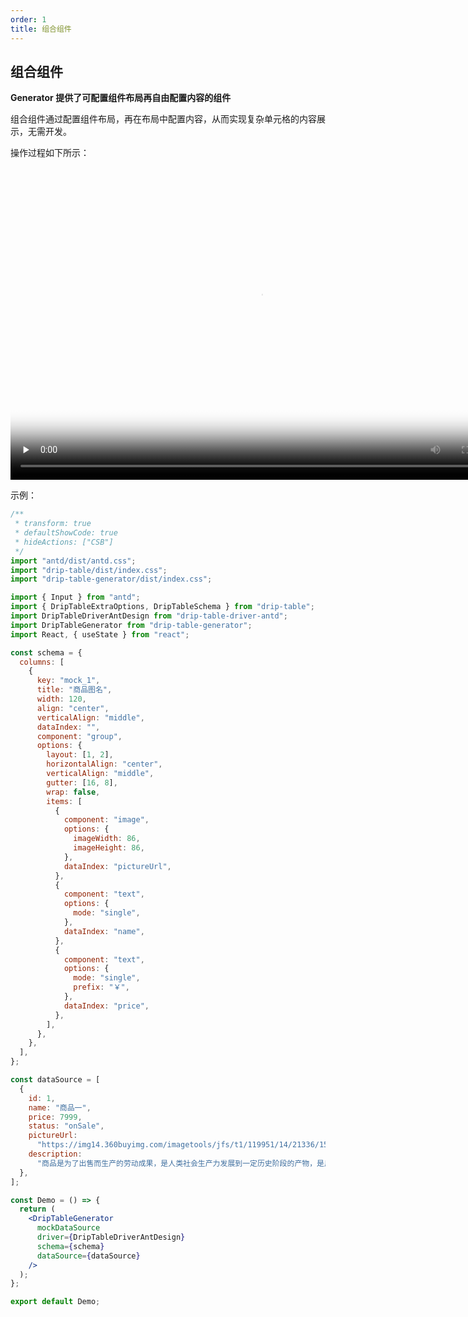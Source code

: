 ```yaml
---
order: 1
title: 组合组件
---
```


## 组合组件

**Generator 提供了可配置组件布局再自由配置内容的组件**

组合组件通过配置组件布局，再在布局中配置内容，从而实现复杂单元格的内容展示，无需开发。

操作过程如下所示：

<video style="width: 800px; height: 500px;" id="video" controls="" preload="none" poster="封面">
  <source id="mp4" src="https://storage.360buyimg.com/launch/drip-table/lowcode-2022-11-02.mp4" type="video/mp4">
</video>

示例：

```jsx
/**
 * transform: true
 * defaultShowCode: true
 * hideActions: ["CSB"]
 */
import "antd/dist/antd.css";
import "drip-table/dist/index.css";
import "drip-table-generator/dist/index.css";

import { Input } from "antd";
import { DripTableExtraOptions, DripTableSchema } from "drip-table";
import DripTableDriverAntDesign from "drip-table-driver-antd";
import DripTableGenerator from "drip-table-generator";
import React, { useState } from "react";

const schema = {
  columns: [
    {
      key: "mock_1",
      title: "商品图名",
      width: 120,
      align: "center",
      verticalAlign: "middle",
      dataIndex: "",
      component: "group",
      options: {
        layout: [1, 2],
        horizontalAlign: "center",
        verticalAlign: "middle",
        gutter: [16, 8],
        wrap: false,
        items: [
          {
            component: "image",
            options: {
              imageWidth: 86,
              imageHeight: 86,
            },
            dataIndex: "pictureUrl",
          },
          {
            component: "text",
            options: {
              mode: "single",
            },
            dataIndex: "name",
          },
          {
            component: "text",
            options: {
              mode: "single",
              prefix: "￥",
            },
            dataIndex: "price",
          },
        ],
      },
    },
  ],
};

const dataSource = [
  {
    id: 1,
    name: "商品一",
    price: 7999,
    status: "onSale",
    pictureUrl:
      "https://img14.360buyimg.com/imagetools/jfs/t1/119951/14/21336/15771/6218427eE68f8f468/e0647b9b7507755d.png",
    description:
      "商品是为了出售而生产的劳动成果，是人类社会生产力发展到一定历史阶段的产物，是用于交换的劳动产品。",
  },
];

const Demo = () => {
  return (
    <DripTableGenerator
      mockDataSource
      driver={DripTableDriverAntDesign}
      schema={schema}
      dataSource={dataSource}
    />
  );
};

export default Demo;
```
